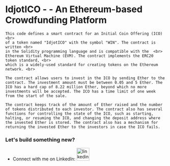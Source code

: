 # IdjotICO - - An Ethereum-based Crowdfunding Platform

```
This code defines a smart contract for an Initial Coin Offering (ICO) <br>
of a token named "IdjotICO" with the symbol "WIN". The contract is written <br>
in the Solidity programming language and is compatible with the  <br>
Ethereum Virtual Machine (EVM). The contract implements the ERC20 token standard, <br>
which is a widely-used standard for creating tokens on the Ethereum network. <br>

The contract allows users to invest in the ICO by sending Ether to the contract. The investment amount must be between 0.05 and 5 Ether. The ICO has a hard cap of 8.22 million Ether, beyond which no more investments will be accepted. The ICO has a time limit of one week from the start of the sale.

The contract keeps track of the amount of Ether raised and the number of tokens distributed to each investor. The contract also has several functions for controlling the state of the ICO, such as starting, halting, or resuming the ICO, and changing the deposit address where the invested Ether is stored. The contract also has a mechanism for returning the invested Ether to the investors in case the ICO fails.
```

### Let's build something new?

- Connect with me on LinkedIn:
  [<img src='https://cdn.jsdelivr.net/npm/simple-icons@3.0.1/icons/linkedin.svg' alt='linkedin' height='40'>](https://www.linkedin.com/in/idjot/)
